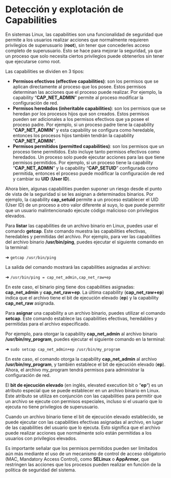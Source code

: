 # Detección y explotación de Capabilities

En sistemas Linux, las capabilities son una funcionalidad de seguridad que permite a los usuarios realizar acciones que normalmente requieren privilegios de superusuario (**root**), sin tener que concederles acceso completo de superusuario. Esto se hace para mejorar la seguridad, ya que un proceso que solo necesita ciertos privilegios puede obtenerlos sin tener que ejecutarse como root.

Las capabilities se dividen en 3 tipos:

* **Permisos efectivos (effective capabilities)**: son los permisos que se aplican directamente al proceso que los posee. Estos permisos determinan las acciones que el proceso puede realizar. Por ejemplo, la capability “**CAP\_NET\_ADMIN**” permite al proceso modificar la configuración de red.
* **Permisos heredados (inheritable capabilities)**: son los permisos que se heredan por los procesos hijos que son creados. Estos permisos pueden ser adicionales a los permisos efectivos que ya posee el proceso padre. Por ejemplo, si un proceso padre tiene la capability “**CAP\_NET\_ADMIN**” y esta capability se configura como heredable, entonces los procesos hijos también tendrán la capability “**CAP\_NET\_ADMIN**“.
* **Permisos permitidos (permitted capabilities)**: son los permisos que un proceso tiene permitidos. Esto incluye tanto permisos efectivos como heredados. Un proceso solo puede ejecutar acciones para las que tiene permisos permitidos. Por ejemplo, si un proceso tiene la capability “**CAP\_NET\_ADMIN**” y la capability “**CAP\_SETUID**” configurada como permitida, entonces el proceso puede modificar la configuración de red y cambiar su **UID** (**User ID**).

Ahora bien, algunas capabilities pueden suponer un riesgo desde el punto de vista de la seguridad si se les asignan a determinados binarios. Por ejemplo, la capability **cap\_setuid** permite a un proceso establecer el UID (User ID) de un proceso a otro valor diferente al suyo, lo que puede permitir que un usuario malintencionado ejecute código malicioso con privilegios elevados.

Para **listar** las capabilities de un archivo binario en Linux, puedes usar el comando **getcap**. Este comando muestra las capabilities efectivas, heredables y permitidas del archivo. Por ejemplo, para ver las capabilities del archivo binario **/usr/bin/ping**, puedes ejecutar el siguiente comando en la terminal:

➜ `getcap /usr/bin/ping`

La salida del comando mostrará las capabilities asignadas al archivo:

➜ `/usr/bin/ping = cap_net_admin,cap_net_raw+ep`

En este caso, el binario ping tiene dos capabilities asignadas: **cap\_net\_admin** y **cap\_net\_raw+ep**. La última capability (**cap\_net\_raw+ep**) indica que el archivo tiene el bit de ejecución elevado (**ep**) y la capability **cap\_net\_raw** asignada.

Para **asignar** una capability a un archivo binario, puedes utilizar el comando **setcap**. Este comando establece las capabilities efectivas, heredables y permitidas para el archivo especificado.

Por ejemplo, para otorgar la capability **cap\_net\_admin** al archivo binario **/usr/bin/my\_program**, puedes ejecutar el siguiente comando en la terminal:

➜ `sudo setcap cap_net_admin+ep /usr/bin/my_program`

En este caso, el comando otorga la capability **cap\_net\_admin** al archivo **/usr/bin/my\_program**, y también establece el bit de ejecución elevado (**ep**). Ahora, el archivo my\_program tendrá permisos para administrar la configuración de red.

El **bit de ejecución elevado** (en inglés, elevated execution bit o “**ep**“) es un atributo especial que se puede establecer en un archivo binario en Linux. Este atributo se utiliza en conjunción con las capabilities para permitir que un archivo se ejecute con permisos especiales, incluso si el usuario que lo ejecuta no tiene privilegios de superusuario.

Cuando un archivo binario tiene el bit de ejecución elevado establecido, se puede ejecutar con las capabilities efectivas asignadas al archivo, en lugar de las capabilities del usuario que lo ejecuta. Esto significa que el archivo puede realizar acciones que normalmente solo están permitidas a los usuarios con privilegios elevados.

Es importante señalar que los permisos permitidos pueden ser limitados aún más mediante el uso de un mecanismo de control de acceso obligatorio (MAC, Mandatory Access Control), como **SELinux** o **AppArmor**, que restringen las acciones que los procesos pueden realizar en función de la política de seguridad del sistema.

